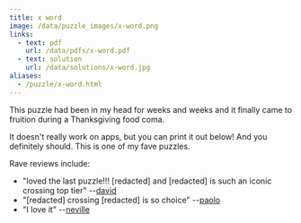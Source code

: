 ```yaml
---
title: x word
image: /data/puzzle_images/x-word.png
links:
  - text: pdf
    url: /data/pdfs/x-word.pdf
  - text: solution
    url: /data/solutions/x-word.jpg
aliases:
  - /puzzle/x-word.html
---
```


This puzzle had been in my head for weeks and weeks and it finally came to fruition during a Thanksgiving food coma.

It doesn't really work on apps, but you can print it out below! And you definitely should. This is one of my fave puzzles.

Rave reviews include:
- "loved the last puzzle!!! \[redacted\] and \[redacted\] is such an iconic crossing top tier" --[david](https://avidpuzzler.blogspot.com/)
- "\[redacted\] crossing \[redacted\] is so choice" --[paolo](http://gridsthesedays.blogspot.com/)
- "I love it" --[neville](https://twitter.com/flyingelevator)